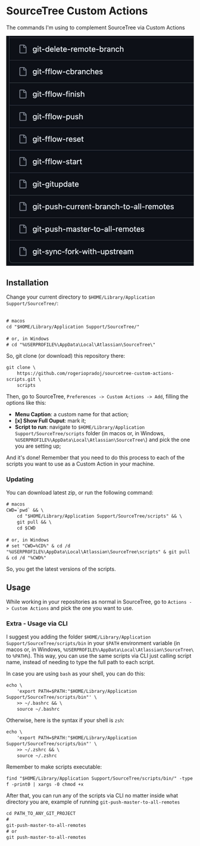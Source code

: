 # SourceTree Custom Actions

The commands I'm using to complement SourceTree via Custom Actions

![Command list in 2023-05-30](scripts-list.png)

## Installation

Change your current directory to `$HOME/Library/Application Support/SourceTree/`:

```shell

# macos
cd "$HOME/Library/Application Support/SourceTree/"

# or, in Windows
# cd "%USERPROFILE%\AppData\Local\Atlassian\SourceTree\"
```

So, git clone (or download) this repository there:

```shell
git clone \
    https://github.com/rogeriopradoj/sourcetree-custom-actions-scripts.git \
    scripts
```

Then, go to SourceTree, `Preferences -> Custom Actions -> Add`, filling the options like this:

- **Menu Caption**: a custom name for that action;
- **[x] Show Full Ouput**: mark it;
- **Script to run**: navigate to `$HOME/Library/Application Support/SourceTree/scripts` folder (in macos or, in Windows, `%USERPROFILE%\AppData\Local\Atlassian\SourceTree\`) and pick the one you are setting up;

And it's done! Remember that you need to do this process to each of the scripts you want to use as a Custom Action in your machine.

### Updating

You can download latest zip, or run the following command:

```shell
# macos
CWD=`pwd` && \
    cd "$HOME/Library/Application Support/SourceTree/scripts" && \
    git pull && \
    cd $CWD

# or, in Windows
# set "CWD=%CD%" & cd /d "%USERPROFILE%\AppData\Local\Atlassian\SourceTree\scripts" & git pull & cd /d "%CWD%"
```

So, you get the latest versions of the scripts.

## Usage

While working in your repositories as normal in SourceTree, go to `Actions -> Custom Actions` and pick the one you want to use.

### Extra - Usage via CLI

I suggest you adding the folder `$HOME/Library/Application Support/SourceTree/scripts/bin` in your `$PATH` environment variable (in macos or, in Windows, `%USERPROFILE%\AppData\Local\Atlassian\SourceTree\` to `%PATH%`). This way, you can use the same scripts via CLI just calling script name, instead of needing to type the full path to each script.

In case you are using `bash` as your shell, you can do this:

```shell
echo \
    'export PATH=$PATH:"$HOME/Library/Application Support/SourceTree/scripts/bin"' \
    >> ~/.bashrc && \
    source ~/.bashrc
```

Otherwise, here is the syntax if your shell is `zsh`:

```shell
echo \
    'export PATH=$PATH:"$HOME/Library/Application Support/SourceTree/scripts/bin"' \
    >> ~/.zshrc && \
    source ~/.zshrc
```

Remember to make scripts executable:

```shell
find "$HOME/Library/Application Support/SourceTree/scripts/bin/" -type f -print0 | xargs -0 chmod +x
```

After that, you can run any of the scripts via CLI no matter inside what directory you are, example of running `git-push-master-to-all-remotes`

```shell
cd PATH_TO_ANY_GIT_PROJECT
#
git-push-master-to-all-remotes
# or
git push-master-to-all-remotes
```
